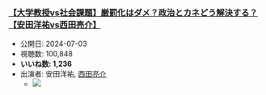 ### [【大学教授vs社会課題】厳罰化はダメ？政治とカネどう解決する？【安田洋祐vs西田亮介】](https://www.youtube.com/watch?v=H6v4OZL_LSs)
-   公開日: 2024-07-03
-   視聴数: 100,848
-   **いいね数: 1,236**
-   出演者: 安田洋祐, [西田亮介](/rehacq_fan/people/西田亮介 "wikilink")
    - [![](https://img.youtube.com/vi/H6v4OZL_LSs/hqdefault.jpg)](https://www.youtube.com/watch?v=H6v4OZL_LSs)
